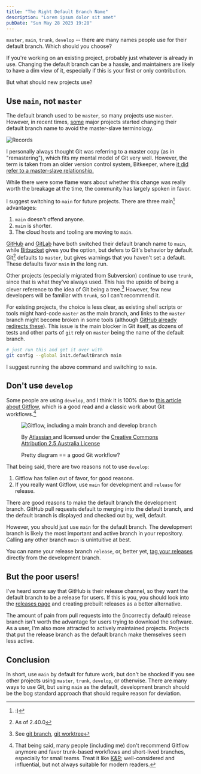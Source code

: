 ```yaml
---
title: "The Right Default Branch Name"
description: "Lorem ipsum dolor sit amet"
pubDate: "Sun May 28 2023 19:28"
---
```


`master`, `main`, `trunk`, `develop` -- there are many names people use for
their default branch. Which should you choose?

If you're working on an existing project, probably just whatever is already in
use. Changing the default branch can be a hassle, and maintainers are likely to
have a dim view of it, especially if this is your first or only contribution.

But what should new projects use?

## Use `main`, not `master`

The default branch used to be `master`, so many projects use `master`. However,
in recent times, [some](https://groups.google.com/a/chromium.org/g/chromium-dev/c/mQ1u-I5U500/m/FdvzlTzhAAAJ?pli=1)
major projects started changing their default branch name
to avoid the master-slave terminology.

![Records](/pexels-robin-mcpherson-908965.jpeg)

<aside>
I personally always thought Git was referring to a master copy (as in
"remastering"), which fits my mental model of Git very well. However, the
term is taken from an older version control system, Bitkeeper, where
<a href="https://mail.gnome.org/archives/desktop-devel-list/2019-May/msg00066.html">
it did refer to a master-slave relationship.
</a>
</aside>

While there were some flame wars about whether this change was really worth the
breakage at the time, the community has largely spoken in favor.

I suggest switching to `main` for future projects. There are three main[^hehe] advantages:

1. `main` doesn't offend anyone.
2. `main` is shorter.
3. The cloud hosts and tooling are moving to `main`.

[GitHub](https://github.blog/changelog/2020-10-01-the-default-branch-for-newly-created-repositories-is-now-main/)
and [GitLab](https://about.gitlab.com/blog/2021/03/10/new-git-default-branch-name/)
have both switched their default branch name to `main`, while
[Bitbucket](https://confluence.atlassian.com/bitbucketserver/setting-a-system-wide-default-branch-name-1021220665.html)
gives you the option, but defers to Git's behavior by default.
Git[^git-version] defaults to `master`, but gives warnings that you haven't set
a default. These defaults favor `main` in the long run.

Other projects (especially migrated from Subversion) continue to use `trunk`,
since that is what they've always used. This has the upside of being a clever
reference to the idea of Git being a tree.[^tree] However, few new developers will
be familiar with `trunk`, so I can't recommend it.

For existing projects, the choice is less clear, as existing shell scripts or
tools might hard-code `master` as the main branch, and links to the `master`
branch might become broken in some tools (although
[GitHub already redirects these](https://github.com/github/renaming/)). This
issue is the main blocker in Git itself, as dozens of tests and other parts of
`git` rely on `master` being the name of the default branch.

```bash
# just run this and get it over with
git config --global init.defaultBranch main
```

I suggest running the above command and switching to `main`.

## Don't use `develop`

Some people are using `develop`, and I think it is 100% due to [this
article about Gitflow](https://www.atlassian.com/git/tutorials/comparing-workflows/gitflow-workflow),
which is a good read and a classic work about Git workflows.[^gitflow]

<figure>
    <a>
        <img 
            src="/atlassian-gitflow.svg"
            alt="Gitflow, including a main branch and develop branch"
        >
    </a>
    <figcaption>
        <p class="text-xs">By
            <a href="https://www.atlassian.com/git/tutorials/comparing-workflows/gitflow-workflow">
                Atlassian
            </a>
            and licensed under the 
            <a href="http://creativecommons.org/licenses/by/2.5/au/">
                Creative Commons Attribution 2.5 Australia License
            </a>
        </p>
        <p class="m-0 text-base">Pretty diagram == a good Git workflow?</p>
    </figcaption>
</figure>

That being said, there are two reasons not to use `develop`:

1. Gitflow has fallen out of favor, for good reasons.
2. If you really want Gitflow, use `main` for development and `release` for release.

There are good reasons to make the default branch the development branch.
GitHub pull requests default to merging into the default branch, and the
default branch is displayed and checked out by, well, default.

However, you should just use `main` for the default branch. The development
branch is likely the most important and active branch in your repository.
Calling any other branch `main` is unintuitive at best.

You can name your release branch `release`, or, better yet, [tag your releases](https://git-scm.com/book/en/v2/Git-Basics-Tagging)
directly from the development branch.

## But the poor users!

I've heard some say that GitHub is their release channel, so they want the
default branch to be a release for users. If this is you, you should look
into the [releases page](https://docs.github.com/en/repositories/releasing-projects-on-github/about-releases)
and creating prebuilt releases as a better alternative.

The amount of pain from pull requests into the (incorrectly default) release
branch isn't worth the advantage for users trying to download the software. As
a user, I'm also more attracted to actively maintained projects. Projects that
put the release branch as the default branch make themselves seem less active.

## Conclusion

In short, use `main` by default for future work, but don't be shocked if you
see other projects using `master`, `trunk`, `develop`, or otherwise. There are
many ways to use Git, but using `main` as the default, development branch
should be the bog standard approach that should require reason for deviation.

[^hehe]:
    :)
[^git-version]:
    As of 2.40.0
[^tree]:
    See [git branch](https://git-scm.com/docs/git-branch), [git worktree](https://git-scm.com/docs/git-worktree)
[^gitflow]:
    That being said, many people (including me) don't recommend Gitflow anymore
    and favor trunk-based workflows and short-lived branches, especially for
    small teams. Treat it like
    [K&R](https://en.wikipedia.org/wiki/The_C_Programming_Language);
    well-considered and influential, but not always suitable for modern
    readers.
